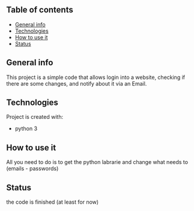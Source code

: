 ## Table of contents
* [General info](#general-info)
* [Technologies](#technologies)
* [How to use it](#how-to-use-it)
* [Status](#status)

## General info
This project is a simple code that allows login into a website, checking if there are some changes, and notify about it via an Email.
	
## Technologies
Project is created with:
* python 3

## How to use it
All you need to do is to get the python labrarie and change what needs to (emails - passwords)

## Status
the code is finished (at least for now)
